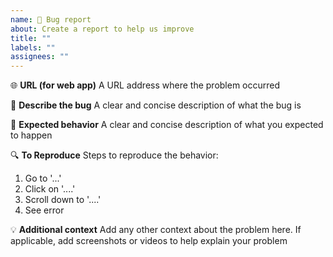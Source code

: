 ```yaml
---
name: 🐛 Bug report
about: Create a report to help us improve
title: ""
labels: ""
assignees: ""
---
```


🌐 **URL (for web app)**
A URL address where the problem occurred

🐛 **Describe the bug**
A clear and concise description of what the bug is

👀 **Expected behavior**
A clear and concise description of what you expected to happen

🔍 **To Reproduce**
Steps to reproduce the behavior:

1. Go to '...'
2. Click on '....'
3. Scroll down to '....'
4. See error

💡 **Additional context**
Add any other context about the problem here. If applicable, add screenshots or videos to help explain your problem
